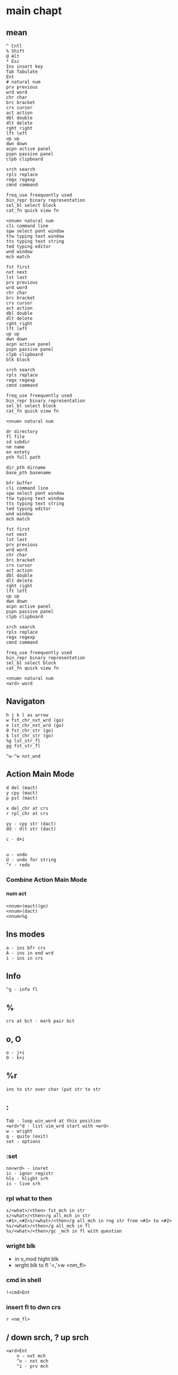 # main chapt

## mean
    ^ Cntl
    % Shift
    @ Alt
    * Esc
    Ins insert key
    Tab Tabulate
    Ent
    # natural num 
    prv previous
    wrd word
    chr char
    brc bracket
    crs cursor
    act action
    dbl double
    dlt delete
    rght right
    lft left
    up up
    dwn down
    acpn active panel
    pspn passive panel
    clpb clipboard
    
    srch search
    rpls replace
    regx regexp
    cmnd command
    
    freq_use freequently used
    bin_repr binary representation
    sel_bl select block
    cat_fn quick view fn

    <nnum> natural num 
    cli command line
    spw select pont window
    ttw typing text window
    tts typing text string
    ted typing editor
    wnd window
    mch match
    
    fst first
    nxt next
    lst last
    prv previous
    wrd word
    chr char
    brc bracket
    crs cursor
    act action
    dbl double
    dlt delete
    rght right
    lft left
    up up
    dwn down
    acpn active panel
    pspn passive panel
    clpb clipboard
    blk block
    
    srch search
    rpls replace
    regx regexp
    cmnd command
    
    freq_use freequently used
    bin_repr binary representation
    sel_bl select block
    cat_fn quick view fn

    <nnum> natural num 
    
    dr directory
    fl file
    sd subdir
    nm name
    en entety
    pth full path

    dir_pth dirname
    base_pth basename
    
    bfr buffer
    cli command line
    spw select pont window
    ttw typing text window
    tts typing text string
    ted typing editor
    wnd window
    mch match
    
    fst first
    nxt next
    lst last
    prv previous
    wrd word
    chr char
    brc bracket
    crs cursor
    act action
    dbl double
    dlt delete
    rght right
    lft left
    up up
    dwn down
    acpn active panel
    pspn passive panel
    clpb clipboard
    
    srch search
    rpls replace
    regx regexp
    cmnd command
    
    freq_use freequently used
    bin_repr binary representation
    sel_bl select block
    cat_fn quick view fn

    <nnum> natural num 
    <wrd> word

## Navigaton 
    h j k l as arrow
    w fst_chr_nxt_wrd (go)
    e lst_chr_nxt_wrd (go)
    0 fst_chr_str (go)
    $ lst_chr_str (go)
    %g lst_str_fl
    gg fst_str_fl

    ^w-^w nxt_wnd

## Action Main Mode
    d del (mact)
    y cpy (mact)
    p pst (mact)

    x del_chr at crs
    r rpl_chr at crs

    yy - cpy str (dact)
    dd - dlt str (dact)

    c - d+i


    u - undo
    U - undo for string
    ^r - redo

### Combine Action Main Mode
#### num act
    <nnum>(mact)(go)
    <nnum>(dact)
    <nnum>%g 

## Ins modes
    a - ins bfr crs
    A - ins in end wrd
    i - ins in crs

## Info
    ^g - info fl

## %
    crs at bct - mark pair bct

## o, O
    o - j+i
    O - k+i

## %r
    ins to str over char (put str to str

## :
    Tab - loop win_word at this position 
    <wrd>^d - list vim_wrd start with <wrd>       
    w - wright
    q - quite (exit)
    set - options

### :set
    no<wrd> - invret 
    ic - ignor registr
    hls - hlight srh
    is - live srh

### rpl what to then
    s/<what>/<then> fst_mch in str
    s/<what>/<then>/g all_mch in str
    <#1>,<#2>s/<what>/<then>/g all_mch in rng str from <#1> to <#2>
    %s/<what>/<then>/g all_mch in fl
    %s/<what>/<then>/gc _mch in fl with question

### wright blk
- in v_mod hlght blk
- wrght blk to fl
    '<,'>w <nm_fl>

### cmd in shell
    !<cmd>Ent

### insert fl to dwn crs
    r <nm_fl>

## / down srch, ? up srch

    <wrd>Ent
        n - nxt mch 
        ^o - nxt mch
        ^i - prv mch


    
